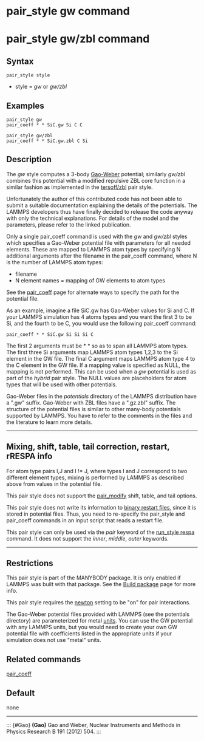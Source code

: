 # pair_style gw command

# pair_style gw/zbl command

## Syntax

``` LAMMPS
pair_style style
```

-   style = *gw* or *gw/zbl*

## Examples

``` LAMMPS
pair_style gw
pair_coeff * * SiC.gw Si C C

pair_style gw/zbl
pair_coeff * * SiC.gw.zbl C Si
```

## Description

The *gw* style computes a 3-body [Gao-Weber](Gao) potential; similarly
*gw/zbl* combines this potential with a modified repulsive ZBL core
function in a similar fashion as implemented in the
[tersoff/zbl](pair_tersoff_zbl) pair style.

Unfortunately the author of this contributed code has not been able to
submit a suitable documentation explaining the details of the
potentials. The LAMMPS developers thus have finally decided to release
the code anyway with only the technical explanations. For details of the
model and the parameters, please refer to the linked publication.

Only a single pair_coeff command is used with the *gw* and *gw/zbl*
styles which specifies a Gao-Weber potential file with parameters for
all needed elements. These are mapped to LAMMPS atom types by specifying
N additional arguments after the filename in the pair_coeff command,
where N is the number of LAMMPS atom types:

-   filename
-   N element names = mapping of GW elements to atom types

See the [pair_coeff](pair_coeff) page for alternate ways to specify the
path for the potential file.

As an example, imagine a file SiC.gw has Gao-Weber values for Si and C.
If your LAMMPS simulation has 4 atoms types and you want the first 3 to
be Si, and the fourth to be C, you would use the following pair_coeff
command:

``` LAMMPS
pair_coeff * * SiC.gw Si Si Si C
```

The first 2 arguments must be \* \* so as to span all LAMMPS atom types.
The first three Si arguments map LAMMPS atom types 1,2,3 to the Si
element in the GW file. The final C argument maps LAMMPS atom type 4 to
the C element in the GW file. If a mapping value is specified as NULL,
the mapping is not performed. This can be used when a *gw* potential is
used as part of the *hybrid* pair style. The NULL values are
placeholders for atom types that will be used with other potentials.

Gao-Weber files in the *potentials* directory of the LAMMPS distribution
have a \".gw\" suffix. Gao-Weber with ZBL files have a \".gz.zbl\"
suffix. The structure of the potential files is similar to other
many-body potentials supported by LAMMPS. You have to refer to the
comments in the files and the literature to learn more details.

------------------------------------------------------------------------

## Mixing, shift, table, tail correction, restart, rRESPA info

For atom type pairs I,J and I != J, where types I and J correspond to
two different element types, mixing is performed by LAMMPS as described
above from values in the potential file.

This pair style does not support the [pair_modify](pair_modify) shift,
table, and tail options.

This pair style does not write its information to [binary restart
files](restart), since it is stored in potential files. Thus, you need
to re-specify the pair_style and pair_coeff commands in an input script
that reads a restart file.

This pair style can only be used via the *pair* keyword of the
[run_style respa](run_style) command. It does not support the *inner*,
*middle*, *outer* keywords.

------------------------------------------------------------------------

## Restrictions

This pair style is part of the MANYBODY package. It is only enabled if
LAMMPS was built with that package. See the [Build
package](Build_package) page for more info.

This pair style requires the [newton](newton) setting to be \"on\" for
pair interactions.

The Gao-Weber potential files provided with LAMMPS (see the potentials
directory) are parameterized for metal [units](units). You can use the
GW potential with any LAMMPS units, but you would need to create your
own GW potential file with coefficients listed in the appropriate units
if your simulation does not use \"metal\" units.

## Related commands

[pair_coeff](pair_coeff)

## Default

none

------------------------------------------------------------------------

::: {#Gao}
**(Gao)** Gao and Weber, Nuclear Instruments and Methods in Physics
Research B 191 (2012) 504.
:::
